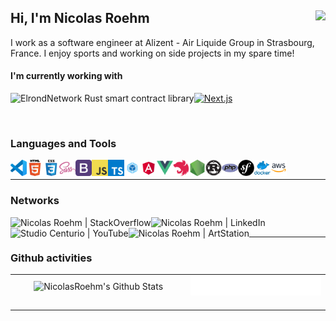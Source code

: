 ## Hi, I'm Nicolas Roehm <img align="right" src="https://komarev.com/ghpvc/?username=nicolasroehm&color=44cc11&style=flat-square&label=Views">

I work as a software engineer at Alizent - Air Liquide Group in Strasbourg, France. I enjoy sports and working on side projects in my spare time!

#### I'm currently working with

<a href="https://github.com/ElrondNetwork/elrond-wasm-rs"><img align="left" alt="ElrondNetwork Rust smart contract library" src="https://github-readme-stats.vercel.app/api/pin/?username=ElrondNetwork&repo=elrond-wasm-rs&show_owner=true" /></a>
<a href="https://github.com/vercel/next.js"><img alt="Next.js" src="https://github-readme-stats.vercel.app/api/pin/?username=vercel&repo=next.js&show_owner=true" /></a>

<br>

### Languages and Tools

<img align="left" alt="Visual Studio Code" width="26px" src="https://raw.githubusercontent.com/github/explore/80688e429a7d4ef2fca1e82350fe8e3517d3494d/topics/visual-studio-code/visual-studio-code.png" />
<img align="left" alt="HTML5" width="26px" src="https://raw.githubusercontent.com/github/explore/80688e429a7d4ef2fca1e82350fe8e3517d3494d/topics/html/html.png" />
<img align="left" alt="CSS3" width="26px" src="https://raw.githubusercontent.com/github/explore/80688e429a7d4ef2fca1e82350fe8e3517d3494d/topics/css/css.png" />
<img align="left" alt="Sass" width="26px" src="https://raw.githubusercontent.com/github/explore/80688e429a7d4ef2fca1e82350fe8e3517d3494d/topics/sass/sass.png" />
<img align="left" alt="Bootstrap" width="26px" src="https://raw.githubusercontent.com/github/explore/80688e429a7d4ef2fca1e82350fe8e3517d3494d/topics/bootstrap/bootstrap.png" />
<img align="left" alt="JavaScript" width="26px" src="https://raw.githubusercontent.com/github/explore/80688e429a7d4ef2fca1e82350fe8e3517d3494d/topics/javascript/javascript.png" />
<img align="left" alt="TypeScript" width="26px" src="https://raw.githubusercontent.com/github/explore/80688e429a7d4ef2fca1e82350fe8e3517d3494d/topics/typescript/typescript.png" />
<img align="left" alt="Webpack" width="26px" src="https://raw.githubusercontent.com/github/explore/80688e429a7d4ef2fca1e82350fe8e3517d3494d/topics/webpack/webpack.png" />
<img align="left" alt="Angular" width="26px" src="https://raw.githubusercontent.com/github/explore/80688e429a7d4ef2fca1e82350fe8e3517d3494d/topics/angular/angular.png" />
<img align="left" alt="VueJs" width="26px" src="https://raw.githubusercontent.com/github/explore/80688e429a7d4ef2fca1e82350fe8e3517d3494d/topics/vue/vue.png" />
<img align="left" alt="NestJS" width="26px" src="https://raw.githubusercontent.com/github/explore/37c71fdca4e12086faf8c7009793d2eb588c914e/topics/nestjs/nestjs.png" />
<img align="left" alt="Node.js" width="26px" src="https://raw.githubusercontent.com/github/explore/80688e429a7d4ef2fca1e82350fe8e3517d3494d/topics/nodejs/nodejs.png" />
<img align="left" alt="Rust" width="26px" src="https://raw.githubusercontent.com/github/explore/80688e429a7d4ef2fca1e82350fe8e3517d3494d/topics/rust/rust.png" />
<img align="left" alt="PHP" width="26px" src="https://raw.githubusercontent.com/github/explore/80688e429a7d4ef2fca1e82350fe8e3517d3494d/topics/php/php.png" />
<img align="left" alt="Symfony" width="26px" src="https://raw.githubusercontent.com/github/explore/d0c5a5e31e1776ad62379ef5f6b703bcf107d3a3/topics/symfony/symfony.png" />
<img align="left" alt="Docker" width="26px" src="https://raw.githubusercontent.com/github/explore/80688e429a7d4ef2fca1e82350fe8e3517d3494d/topics/docker/docker.png" />
<img align="left" alt="Amazon Web Services" width="26px" src="https://raw.githubusercontent.com/github/explore/fbceb94436312b6dacde68d122a5b9c7d11f9524/topics/aws/aws.png" />

<br />

***

### Networks

<a href="https://stackoverflow.com/users/7462178/nicolas-roehm" target="_blank">
  <img align="left" alt="Nicolas Roehm | StackOverflow" src="https://img.shields.io/badge/stackoverflow-%23F48024.svg?&style=for-the-badge&logo=stackoverflow&logoColor=white" />
</a>
<a href="https://fr.linkedin.com/in/nicolas-roehm-bettcher" target="_blank">
  <img align="left" alt="Nicolas Roehm | LinkedIn" src="https://img.shields.io/badge/linkedin-%230077B5.svg?&style=for-the-badge&logo=linkedin&logoColor=white" />
</a>
<a href="https://www.youtube.com/channel/UCBLJwUROjmJPB1CIk0lPVdg" target="_blank">
  <img align="left" alt="Studio Centurio | YouTube" src="https://img.shields.io/badge/youtube-%23FF0000.svg?&style=for-the-badge&logo=youtube&logoColor=white" />
</a>
<a href="https://www.artstation.com/nicolas-roehm" target="_blank">
  <img align="left" alt="Nicolas Roehm | ArtStation" src="https://img.shields.io/badge/artstation-%23171717.svg?&style=for-the-badge&logo=artstation&logoColor=white" />
</a>

<br />

***

<!-- <img align="left" alt="NicolasRoehm's Github Langs" src="https://github-readme-stats.vercel.app/api/top-langs?username=NicolasRoehm" /> -->

### Github activities

<table>
<tr>
  <td align="center">
<img alt="NicolasRoehm's Github Stats" src="https://github-readme-stats.vercel.app/api?username=NicolasRoehm&show_icons=true&hide_border=true&hide_title=true" width="400" />
    <img width="900" height="1" alt="">
  </td>
  <td align="center">
    <img alt="" width="400" src="./github-metrics.svg" alt="NicolasRoehm's Github Activity"></img>
    <img width="900" height="1" alt="">
  </td>
</tr>
</table>
